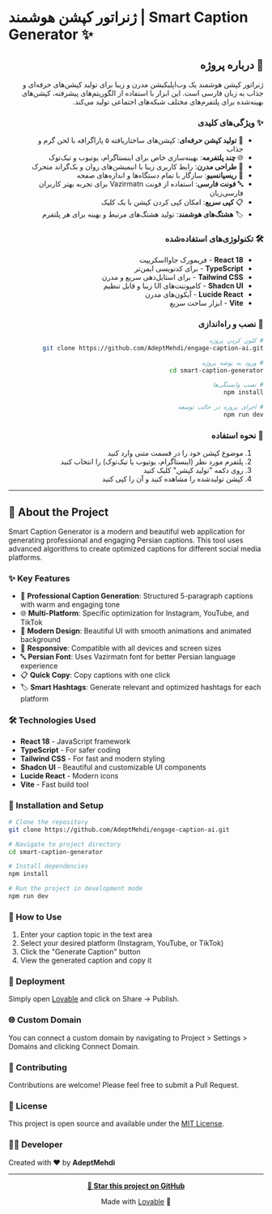 # ژنراتور کپشن هوشمند | Smart Caption Generator ✨

<div dir="rtl">

## 📝 درباره پروژه

ژنراتور کپشن هوشمند یک وب‌اپلیکیشن مدرن و زیبا برای تولید کپشن‌های حرفه‌ای و جذاب به زبان فارسی است. این ابزار با استفاده از الگوریتم‌های پیشرفته، کپشن‌های بهینه‌شده برای پلتفرم‌های مختلف شبکه‌های اجتماعی تولید می‌کند.

### ✨ ویژگی‌های کلیدی

- 🎯 **تولید کپشن حرفه‌ای**: کپشن‌های ساختاریافته ۵ پاراگرافه با لحن گرم و جذاب
- 🌐 **چند پلتفرمه**: بهینه‌سازی خاص برای اینستاگرام، یوتیوب و تیک‌توک
- 🎨 **طراحی مدرن**: رابط کاربری زیبا با انیمیشن‌های روان و بک‌گراند متحرک
- 📱 **ریسپانسیو**: سازگار با تمام دستگاه‌ها و اندازه‌های صفحه
- 🔤 **فونت فارسی**: استفاده از فونت Vazirmatn برای تجربه بهتر کاربران فارسی‌زبان
- 📋 **کپی سریع**: امکان کپی کردن کپشن با یک کلیک
- 🏷️ **هشتگ‌های هوشمند**: تولید هشتگ‌های مرتبط و بهینه برای هر پلتفرم

### 🛠️ تکنولوژی‌های استفاده‌شده

- **React 18** - فریمورک جاوااسکریپت
- **TypeScript** - برای کدنویسی ایمن‌تر
- **Tailwind CSS** - برای استایل‌دهی سریع و مدرن
- **Shadcn UI** - کامپوننت‌های UI زیبا و قابل تنظیم
- **Lucide React** - آیکون‌های مدرن
- **Vite** - ابزار ساخت سریع

### 🚀 نصب و راه‌اندازی

```bash
# کلون کردن پروژه
git clone https://github.com/AdeptMehdi/engage-caption-ai.git

# ورود به پوشه پروژه
cd smart-caption-generator

# نصب وابستگی‌ها
npm install

# اجرای پروژه در حالت توسعه
npm run dev
```

### 📖 نحوه استفاده

1. موضوع کپشن خود را در قسمت متنی وارد کنید
2. پلتفرم مورد نظر (اینستاگرام، یوتیوب یا تیک‌توک) را انتخاب کنید
3. روی دکمه "تولید کپشن" کلیک کنید
4. کپشن تولیدشده را مشاهده کنید و آن را کپی کنید

</div>

---

## 📝 About the Project

Smart Caption Generator is a modern and beautiful web application for generating professional and engaging Persian captions. This tool uses advanced algorithms to create optimized captions for different social media platforms.

### ✨ Key Features

- 🎯 **Professional Caption Generation**: Structured 5-paragraph captions with warm and engaging tone
- 🌐 **Multi-Platform**: Specific optimization for Instagram, YouTube, and TikTok
- 🎨 **Modern Design**: Beautiful UI with smooth animations and animated background
- 📱 **Responsive**: Compatible with all devices and screen sizes
- 🔤 **Persian Font**: Uses Vazirmatn font for better Persian language experience
- 📋 **Quick Copy**: Copy captions with one click
- 🏷️ **Smart Hashtags**: Generate relevant and optimized hashtags for each platform

### 🛠️ Technologies Used

- **React 18** - JavaScript framework
- **TypeScript** - For safer coding
- **Tailwind CSS** - For fast and modern styling
- **Shadcn UI** - Beautiful and customizable UI components
- **Lucide React** - Modern icons
- **Vite** - Fast build tool

### 🚀 Installation and Setup

```bash
# Clone the repository
git clone https://github.com/AdeptMehdi/engage-caption-ai.git

# Navigate to project directory
cd smart-caption-generator

# Install dependencies
npm install

# Run the project in development mode
npm run dev
```

### 📖 How to Use

1. Enter your caption topic in the text area
2. Select your desired platform (Instagram, YouTube, or TikTok)
3. Click the "Generate Caption" button
4. View the generated caption and copy it

### 🚀 Deployment

Simply open [Lovable](https://lovable.dev/projects/8b3032fe-dae5-475d-b098-3670550408a2) and click on Share → Publish.

### 🌐 Custom Domain

You can connect a custom domain by navigating to Project > Settings > Domains and clicking Connect Domain.

### 🤝 Contributing

Contributions are welcome! Please feel free to submit a Pull Request.

### 📄 License

This project is open source and available under the [MIT License](LICENSE).

### 👨‍💻 Developer

Created with ❤️ by **AdeptMehdi**

---

<div align="center">

**[🌟 Star this project on GitHub](https://github.com/AdeptMehdi/smart-caption-generator)**

Made with [Lovable](https://lovable.dev) 💜

</div>
